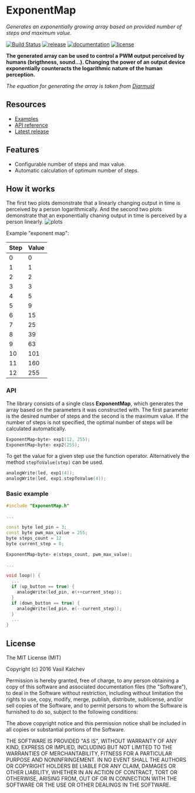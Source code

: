 ExponentMap
===========

*Generates an exponentially growing array based on provided number of steps and maximum value.*

[![Build Status](https://travis-ci.org/VasilKalchev/ExponentMap.svg?branch=master)](https://travis-ci.org/VasilKalchev/ExponentMap)
[![release](https://img.shields.io/badge/release-1.0.0-yellow.svg)](https://github.com/VasilKalchev/ExponentMap/releases)
[![documentation](https://img.shields.io/badge/docs-doxygen-green.svg)](https://vasilkalchev.github.io/ExponentMap/doc/Doxygen/html/index.html)
[![license](https://img.shields.io/github/license/mashape/apistatus.svg?maxAge=2592000)](https://opensource.org/licenses/mit-license.php)

**The generated array can be used to control a PWM output perceived by humans (brigthness, sound...). Changing the power of an output device exponentially counteracts the logarithmic nature of the human perception.**

*The equation for generating the array is taken from [Diarmuid][diarmuid]*


Resources
---------
 - [Examples][examples]
 - [API reference][doxygen classes]
 - [Latest release][latest release]

Features
--------
 - Configurable number of steps and max value.
 - Automatic calculation of optimum number of steps.

How it works
------------
The first two plots demonstrate that a linearly changing output in time is perceived by a person logarithmically. And the second two plots demonstrate that an exponentially chaning output in time is perceived by a person linearly.
![plots](https://raw.githubusercontent.com/VasilKalchev/ExponentMap/master/doc/Images/plots.png)

Example "exponent map":

| Step   | Value  |
| ------ |--------|
| 0      | 0      |
| 1      | 1      |
| 2      | 2      |
| 3      | 3      |
| 4      | 5      |
| 5      | 9      |
| 6      | 15     |
| 7      | 25     |
| 8      | 39     |
| 9      | 63     |
| 10     | 101    |
| 11     | 160    |
| 12     | 255    |


### API
The library consists of a single class **ExponentMap**, which generates the array based on the parameters it was constructed with. The first parameter is the desired number of steps and the second is the maximum value. If the number of steps is not specified, the optimal number of steps will be calculated automatically.
```c++
ExponentMap<byte> exp1(12, 255);
ExponentMap<byte> exp2(255);
```


To get the value for a given step use the function operator. Alternatively the method `stepToValue(step)` can be used.
```c++
analogWrite(led, exp1(4));
analogWrite(led, exp1.stepToValue(4));
```


### Basic example
```c++
#include "ExponentMap.h"

...

const byte led_pin = 3;
const byte pwm_max_value = 255;
byte steps_count = 12
byte current_step = 0;

ExponentMap<byte> e(steps_count, pwm_max_value);

...

void loop() {
  ...
  if (up_button == true) {
    analogWrite(led_pin, e(++current_step));
  }
  if (down_button == true) {
    analogWrite(led_pin, e(--current_step));
  }
  ...
}
```


License
-------
The MIT License (MIT)

Copyright (c) 2016 Vasil Kalchev

Permission is hereby granted, free of charge, to any person obtaining a copy
of this software and associated documentation files (the "Software"), to deal
in the Software without restriction, including without limitation the rights
to use, copy, modify, merge, publish, distribute, sublicense, and/or sell
copies of the Software, and to permit persons to whom the Software is
furnished to do so, subject to the following conditions:

The above copyright notice and this permission notice shall be included in all
copies or substantial portions of the Software.

THE SOFTWARE IS PROVIDED "AS IS", WITHOUT WARRANTY OF ANY KIND, EXPRESS OR
IMPLIED, INCLUDING BUT NOT LIMITED TO THE WARRANTIES OF MERCHANTABILITY,
FITNESS FOR A PARTICULAR PURPOSE AND NONINFRINGEMENT. IN NO EVENT SHALL THE
AUTHORS OR COPYRIGHT HOLDERS BE LIABLE FOR ANY CLAIM, DAMAGES OR OTHER
LIABILITY, WHETHER IN AN ACTION OF CONTRACT, TORT OR OTHERWISE, ARISING FROM,
OUT OF OR IN CONNECTION WITH THE SOFTWARE OR THE USE OR OTHER DEALINGS IN THE
SOFTWARE.

[doxygen]: https://vasilkalchev.github.io/ExponentMap/doc/Doxygen/html/index.html
[examples]: https://github.com/VasilKalchev/ExponentMap/tree/master/examples
[doxygen classes]: https://vasilkalchev.github.io/ExponentMap/doc/Doxygen/html/annotated.html
[latest release]: https://github.com/VasilKalchev/ExponentMap/releases/latest
[diarmuid]: https://diarmuid.ie/blog/pwm-exponential-led-fading-on-arduino-or-other-platforms/
[wiki]: 404
